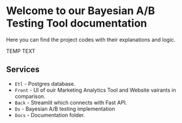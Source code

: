 # Welcome to our Bayesian A/B Testing Tool documentation

Here you can find the project codes with their explanations and logic.

TEMP TEXT

## Services

* `Etl` - Postgres database.
* `Front` - UI of ouir Marketing Analytics Tool and Website vairants in comparison.
* `Back` - Streamlit which connects with Fast API.
* `Ds` - Bayesian A/B testing implementation
* `Docs` - Documentation folder.